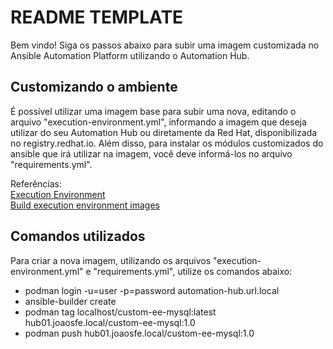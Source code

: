 # README TEMPLATE

Bem vindo! Siga os passos abaixo para subir uma imagem customizada no Ansible Automation Platform utilizando o Automation Hub.

## Customizando o ambiente

É possível utilizar uma imagem base para subir uma nova, editando o arquivo "execution-environment.yml", informando a imagem que deseja utilizar do seu Automation Hub ou diretamente da Red Hat, disponibilizada no registry.redhat.io.
Além disso, para instalar os módulos customizados do ansible que irá utilizar na imagem, você deve informá-los no arquivo "requirements.yml".

Referências: <br/>
<a href="https://docs.ansible.com/automation-controller/latest/html/userguide/execution_environments.html" target="_blank">Execution Environment</a><br/>
<a href="https://www.redhat.com/sysadmin/ansible-execution-environment-unconnected" target="_blank">Build execution environment images</a>


## Comandos utilizados

Para criar a nova imagem, utilizando os arquivos "execution-environment.yml" e "requirements.yml", utilize os comandos abaixo: 

- podman login -u=user -p=password automation-hub.url.local
- ansible-builder create
- podman tag localhost/custom-ee-mysql:latest hub01.joaosfe.local/custom-ee-mysql:1.0
- podman push hub01.joaosfe.local/custom-ee-mysql:1.0 

